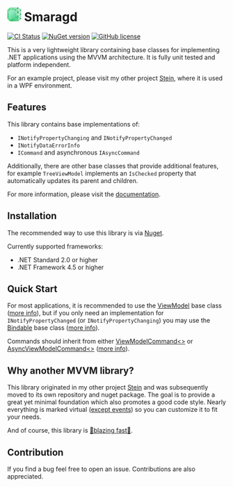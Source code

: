 # ![Icon](./resources/icon-32x32.png) Smaragd

[![CI Status](https://github.com/nkristek/Smaragd/workflows/CI/badge.svg)](https://github.com/nkristek/Smaragd/actions)
[![NuGet version](https://img.shields.io/nuget/v/NKristek.Smaragd.svg)](https://www.nuget.org/packages/NKristek.Smaragd/)
[![GitHub license](https://img.shields.io/github/license/nkristek/Smaragd.svg)](https://github.com/nkristek/Smaragd/blob/master/LICENSE)

This is a very lightweight library containing base classes for implementing .NET applications using the MVVM architecture.
It is fully unit tested and platform independent.

For an example project, please visit my other project [Stein](https://github.com/nkristek/Stein), where it is used in a WPF environment.

## Features

This library contains base implementations of:
- `INotifyPropertyChanging` and `INotifyPropertyChanged`
- `INotifyDataErrorInfo`
- `ICommand` and asynchronous `IAsyncCommand`

Additionally, there are other base classes that provide additional features, for example `TreeViewModel` implements an `IsChecked` property that automatically updates its parent and children.

For more information, please visit the [documentation](https://github.com/nkristek/Smaragd/wiki).

## Installation

The recommended way to use this library is via [Nuget](https://www.nuget.org/packages/NKristek.Smaragd/).

Currently supported frameworks:
- .NET Standard 2.0 or higher
- .NET Framework 4.5 or higher

## Quick Start

For most applications, it is recommended to use the [ViewModel](https://github.com/nkristek/Smaragd/blob/master/src/Smaragd/ViewModels/ViewModel.cs) base class ([more info](https://github.com/nkristek/Smaragd/wiki/ViewModel)), but if you only need an implementation for `INotifyPropertyChanged` (or `INotifyPropertyChanging`) you may use the [Bindable](https://github.com/nkristek/Smaragd/blob/master/src/Smaragd/ViewModels/Bindable.cs) base class ([more info](https://github.com/nkristek/Smaragd/wiki/Bindable)). 

Commands should inherit from either [ViewModelCommand<>](https://github.com/nkristek/Smaragd/blob/master/src/Smaragd/Commands/ViewModelCommand.cs) or [AsyncViewModelCommand<>](https://github.com/nkristek/Smaragd/blob/master/src/Smaragd/Commands/AsyncViewModelCommand.cs) ([more info](https://github.com/nkristek/Smaragd/wiki/Commands)).

## Why another MVVM library?

This library originated in my other project [Stein](https://github.com/nkristek/Stein) and was subsequently moved to its own repository and nuget package. The goal is to provide a great yet minimal foundation which also promotes a good code style. Nearly everything is marked virtual ([except events](https://msdn.microsoft.com/en-us/library/hy3sefw3.aspx)) so you can customize it to fit your needs.

And of course, this library is [🚀blazing fast🚀](https://twitter.com/acdlite/status/974390255393505280).

## Contribution

If you find a bug feel free to open an issue. Contributions are also appreciated.
